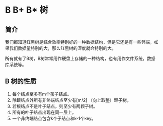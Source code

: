 # B B+ B* 树

## 简介

我们都知道红黑树是综合效率特别好的一种数据结构，但是它还是有一些弊端，如果我们数据量特别的大，那么红黑树的深度就会特别的大。

所有就有了B树，B树常常用作硬盘上存储的一种结构，也有用作文件系统，数据库系统等。

## B 树的性质

1. 每个结点至多有m个孩子结点。
2. 除跟结点外所有非终端结点至少有[m/2] （向上取整）颗子树。
3. 若根结点不是叶子结点，则至少有两颗子树。
4. 所有的叶子结点出现在同一层上。
5. 一个非终端结点包含k个子结点和k-1个key。